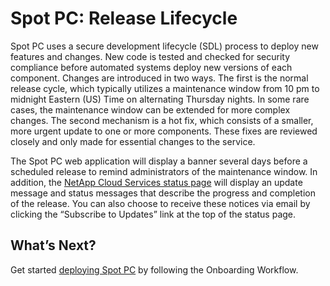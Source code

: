 <meta name=“robots” content=“noindex”>

# Spot PC: Release Lifecycle

Spot PC uses a secure development lifecycle (SDL) process to deploy new features and changes. New code is tested and checked for security compliance before automated systems deploy new versions of each component.
Changes are introduced in two ways. The first is the normal release cycle, which typically utilizes a maintenance window from 10 pm to midnight Eastern (US) Time on alternating Thursday nights.  In some rare cases, the maintenance window can be extended for more complex changes. The second mechanism is a hot fix, which consists of a smaller, more urgent update to one or more components. These fixes are reviewed closely and only made for essential changes to the service.

The Spot PC web application will display a banner several days before a scheduled release to remind administrators of the maintenance window.  In addition, the [NetApp Cloud Services status page](https://status.services.cloud.netapp.com/) will display an update message and status messages that describe the progress and completion of the release. You can also choose to receive these notices via email by clicking the “Subscribe to Updates” link at the top of the status page.

## What’s Next?

Get started [deploying Spot PC](spot-pc/getting-started/onboarding-workflow) by following the Onboarding Workflow.
